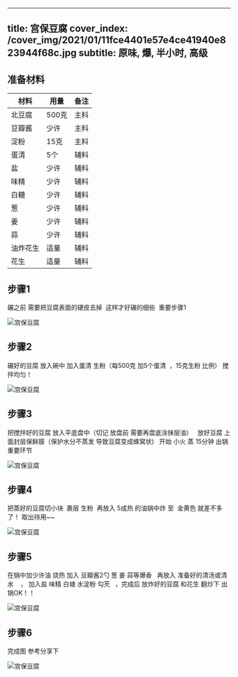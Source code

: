 
---
title: 宫保豆腐
cover_index: /cover_img/2021/01/11fce4401e57e4ce41940e823944f68c.jpg
subtitle: 原味, 爆, 半小时, 高级
---

## 准备材料

| 材料     | 用量 | 备注|
| ------- | ----- | --- |
| 北豆腐 | 500克| 主料 |
| 豆瓣酱 | 少许| 主料 |
| 淀粉 | 15克| 主料 |
| 蛋清 | 5个| 辅料 |
| 盐 | 少许| 辅料 |
| 味精 | 少许| 辅料 |
| 白糖 | 少许| 辅料 |
| 葱 | 少许| 辅料 |
| 姜 | 少许| 辅料 |
| 蒜 | 少许| 辅料 |
| 油炸花生 | 适量| 辅料 |
| 花生 | 适量| 辅料 |

## 步骤1

碾之前 需要把豆腐表面的硬皮去掉  这样才好碾的细些  重要步骤1

![宫保豆腐](https://i8.meishichina.com/attachment/recipe/201010/201010181823305.jpg?x-oss-process=style/p320) 

## 步骤2

碾好的豆腐 放入碗中 加入蛋清 生粉（每500克 加5个蛋清  ，15克生粉 比例） 搅拌均匀！

![宫保豆腐](https://i8.meishichina.com/attachment/recipe/201010/201010181825270.jpg?x-oss-process=style/p320) 

## 步骤3

把搅拌好的豆腐 放入平底盘中（切记 放盘前 需要再盘底涂抹层油）   放好豆腐 上面封层保鲜膜（保护水分不蒸发 导致豆腐变成蜂窝状)   开始 小火 蒸 15分钟 出锅 重要环节

![宫保豆腐](https://i8.meishichina.com/attachment/recipe/201010/201010181829183.jpg?x-oss-process=style/p320) 

## 步骤4

把蒸好的豆腐切小块  裹层 生粉  再放入 5成热 的油锅中炸 至  金黄色 就差不多了！ 取出待用~~

![宫保豆腐](https://i8.meishichina.com/attachment/recipe/201010/201010181834038.jpg?x-oss-process=style/p320) 

## 步骤5

在锅中加少许油 烧热 加入 豆瓣酱2勺 葱 姜 蒜等爆香   再放入 准备好的清汤或清水    ， 加入盐 味精 白塘 水淀粉 勾芡   ，完成后 放炸好的豆腐 和花生 翻炒下 出锅OK！！

![宫保豆腐](https://i8.meishichina.com/attachment/recipe/201010/201010181840151.jpg?x-oss-process=style/p320) 

## 步骤6

完成图 参考分享下

![宫保豆腐](https://i8.meishichina.com/attachment/recipe/201010/201010181841478.jpg?x-oss-process=style/p320) 

